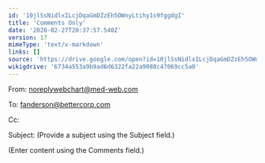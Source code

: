 ```yaml
---
id: '10jlSsNidlxILcjDqaGmDZzEh5OWnyLtihy1s9fggdgI'
title: 'Comments Only'
date: '2020-02-27T20:37:57.540Z'
version: 17
mimeType: 'text/x-markdown'
links: []
source: 'https://drive.google.com/open?id=10jlSsNidlxILcjDqaGmDZzEh5OWnyLtihy1s9fggdgI'
wikigdrive: '6734a553a9b9ad6d6322fa22a9088c47069cc5a0'
---
```

From: noreplywebchart@med-web.com

To: fanderson@bettercorp.com

Cc:

Subject: (Provide a subject using the Subject field.)

(Enter content using the Comments field.)
